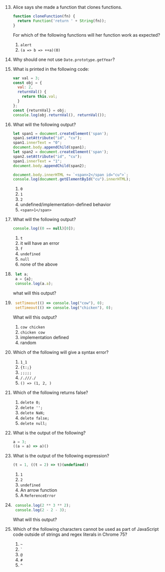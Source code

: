 13. Alice says she made a function that clones functions.
    ```js
    function cloneFunction(fn) {
      return Function('return ' + String(fn));
    }
    ```
    For which of the following functions will her function work as expected?
    1. `alert`
    2. `(a => b => ++a)(0)`

12. Why should one not use `Date.prototype.getYear`?

32. What is printed in the following code:
    ```js
    var val = 3;
    const obj = {
      val: 2,
      returnVal() {
        return this.val;
      }
    };
    const {returnVal} = obj;
    console.log(obj.returnVal(), returnVal());
    ```

1. What will the following output?
    ```js
    let span1 = document.createElement('span');
    span1.setAttribute("id", "cu");
    span1.innerText = "0";
    document.body.appendChild(span1);
    let span2 = document.createElement('span');
    span2.setAttribute("id", "cu");
    span1.innerText = "1";
    document.body.appendChild(span2);

    document.body.innerHTML += `<span>2</span id="cu">`;
    console.log(document.getElementById("cu").innerHTML);
    ```
    1. `0`
    2. `1`
    3. `2`
    4. undefined/implementation-defined behavior
    5. `<span>1</span>`

1. What will the following output?
    ```js
    console.log((0 == null)[0]);
    ```
    1. `t`
    2. it will have an error
    3. `f`
    4. `undefined`
    5. `null`
    6. none of the above

2. ```js
    let a;
    a = {a};
    console.log(a.a);
    ```
    what will this output?

3. ```js
    setTimeout(() => console.log("cow"), 0);
    setTimeout(() => console.log("chicken"), 0);
    ```
    What will this output?
    1. `cow chicken`
    2. `chicken cow`
    3. implementation defined
    4. random

49. Which of the following will give a syntax error?
    1. `1_1`
    2. `{t:;}`
    3. `;;;;;`
    4. `/.///./`
    5. `() => (1, 2, )`

26. Which of the following returns false?
    1. `delete 0;`
    2. `delete '';`
    3. `delete NaN;`
    4. `delete false;`
    5. `delete null;`

34. What is the output of the following?
    ```js
    a = 3;
    ((a = a) => a)()
    ```

16. What is the output of the following expression?
    ```js
    (t = 1, ((t = 2) => t)(undefined))
    ```
    1. `1`
    2. `2`
    3. `undefined`
    4. An arrow function
    5. A `ReferenceError`

1. ```js
    console.log(2 ** 3 ** 2);
    console.log(2 - 2 - 3);
    ```
    What will this output?

25. Which of the following characters cannot be used as part of JavaScript code outside of strings and regex literals in Chrome 75?
    1. `~`
    2. <code>`</code>
    3. `@`
    4. `#`
    5. `^`
